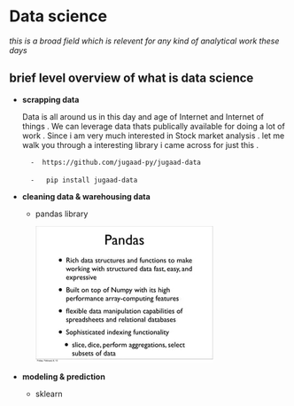 #  Data science 

*this is a broad field which is relevent for any kind of analytical work these days*


## brief level overview of what is data science 

- **scrapping data** 

    Data is all around us in this day and age of Internet and Internet of things . We can leverage data thats publically available for doing a lot of work . Since i am very much interested in Stock market analysis . let me walk you through a interesting library i came across for just this .


        -  https://github.com/jugaad-py/jugaad-data

        -   pip install jugaad-data

- **cleaning data & warehousing data** 


    -   pandas library 

        ![](pandas.jpg)






- **modeling & prediction** 

    - sklearn
    


